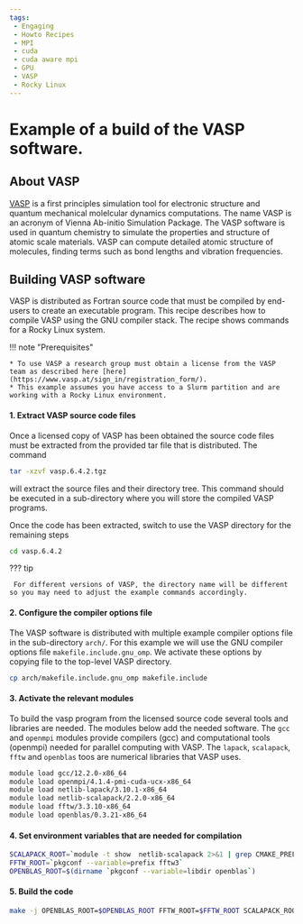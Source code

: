 ```yaml
---
tags:
 - Engaging
 - Howto Recipes
 - MPI
 - cuda
 - cuda aware mpi
 - GPU
 - VASP
 - Rocky Linux
---
```


# Example of a build of the VASP software.

## About VASP

[VASP](https://www.vasp.at) is a first principles simulation tool for electronic structure and quantum mechanical molelcular dynamics computations. The name VASP is an acronym of Vienna Ab-initio Simulation Package. The VASP software is used in quantum chemistry to simulate the properties and structure of atomic scale materials. VASP can compute
detailed atomic structure of molecules, finding terms such as bond lengths and vibration frequencies.

## Building VASP software

VASP is distributed as Fortran source code that must be compiled by end-users to create an executable program. This recipe describes how to compile
VASP using the GNU compiler stack. The recipe shows commands for a Rocky Linux system.

!!! note "Prerequisites"

    * To use VASP a research group must obtain a license from the VASP team as described here [here](https://www.vasp.at/sign_in/registration_form/).
    * This example assumes you have access to a Slurm partition and are working with a Rocky Linux environment.

#### 1. Extract VASP source code files

Once a licensed copy of VASP has been obtained the source code files must be extracted from the provided tar file that is
distributed. The command

```bash
tar -xzvf vasp.6.4.2.tgz
```

will extract the source files and their directory tree. This command should be executed in a sub-directory where you will
store the compiled VASP programs. 

Once the code has been extracted, switch to use the VASP directory for the remaining steps

```bash
cd vasp.6.4.2
```

??? tip

     For different versions of VASP, the directory name will be different so you may need to adjust the example commands accordingly.

#### 2. Configure the compiler options file

The VASP software is distributed with multiple example compiler options file in the sub-directory `arch/`. For this example
we will use the GNU compiler options file `makefile.include.gnu_omp`. We activate these options by copying file to the
top-level VASP directory.

```bash
cp arch/makefile.include.gnu_omp makefile.include
```

#### 3. Activate the relevant modules

To build the vasp program from the licensed source code several tools and libraries are needed. The modules below
add the needed software. The `gcc` and `openmpi` modules provide compilers (gcc) and computational tools (openmpi) 
needed for parallel computing with VASP. The `lapack`, `scalapack`, `fftw` and `openblas` toos are numerical libraries
that VASP uses.

```bash
module load gcc/12.2.0-x86_64
module load openmpi/4.1.4-pmi-cuda-ucx-x86_64
module load netlib-lapack/3.10.1-x86_64
module load netlib-scalapack/2.2.0-x86_64
module load fftw/3.3.10-x86_64
module load openblas/0.3.21-x86_64
```

#### 4. Set environment variables that are needed for compilation


```bash
SCALAPACK_ROOT=`module -t show  netlib-scalapack 2>&1 | grep CMAKE_PREFIX_PATH | awk -F, '{print $2}'  | awk -F\" '{print $2}'`
FFTW_ROOT=`pkgconf --variable=prefix fftw3`
OPENBLAS_ROOT=$(dirname `pkgconf --variable=libdir openblas`)
```

#### 5. Build the code

```bash
make -j OPENBLAS_ROOT=$OPENBLAS_ROOT FFTW_ROOT=$FFTW_ROOT SCALAPACK_ROOT=$SCALAPACK_ROOT MODS=1 DEPS=1
```
